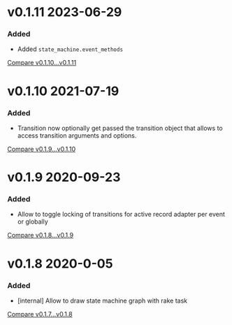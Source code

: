# v0.1.11 2023-06-29

### Added
- Added `state_machine.event_methods`

[Compare v0.1.10...v0.1.11](https://github.com/nxt-insurance/nxt_state_machine/compare/v0.1.10...v0.1.11)

# v0.1.10 2021-07-19

### Added

- Transition now optionally get passed the transition object that allows to access transition arguments and options.

[Compare v0.1.9...v0.1.10](https://github.com/nxt-insurance/nxt_state_machine/compare/v0.1.9...v0.1.10)


# v0.1.9 2020-09-23

### Added 

- Allow to toggle locking of transitions for active record adapter per event or globally 

[Compare v0.1.8...v0.1.9](https://github.com/nxt-insurance/nxt_state_machine/compare/v0.1.8...v0.1.9)


# v0.1.8 2020-0-05

### Added

- [internal] Allow to draw state machine graph with rake task 

[Compare v0.1.7...v0.1.8](https://github.com/nxt-insurance/nxt_state_machine/compare/v0.1.7...v0.1.8)
